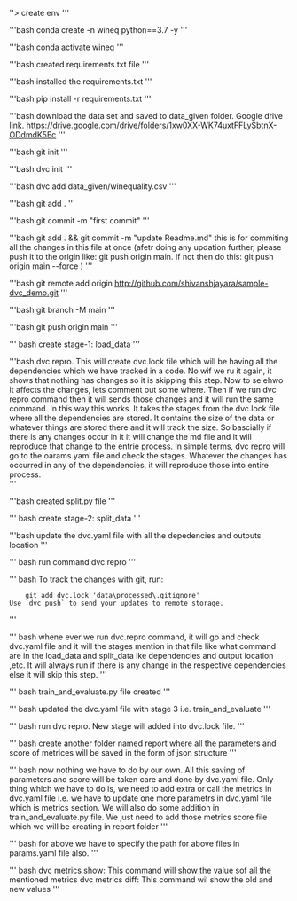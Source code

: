 ''> 
create env
'''

'''bash
conda create -n wineq python==3.7 -y
'''

'''bash
conda activate wineq
'''

'''bash
created requirements.txt file
'''

'''bash
installed the requirements.txt
'''

'''bash
pip install -r requirements.txt
'''

'''bash
download the data set and saved to data_given folder. Google drive link.
https://drive.google.com/drive/folders/1xw0XX-WK74uxtFFLySbtnX-ODdmdK5Ec
'''

'''bash
git init
'''

'''bash
dvc init
'''

'''bash
dvc add data_given/winequality.csv
'''

'''bash
git add .
'''

'''bash
git commit -m "first commit"
'''

'''bash
git add . && git commit -m "update Readme.md" this is for commiting all the changes in this file at once
(afetr doing any updation further, please push it to the origin like: git push origin main.
If not then do this: git push origin main  --force  )
'''

'''bash
    git remote add origin http://github.com/shivanshjayara/sample-dvc_demo.git
'''

'''bash
    git branch -M main
'''

'''bash
    git push origin main
'''

''' bash
    create stage-1: load_data
'''


'''bash
dvc repro. This will create dvc.lock file which will be having all the dependencies which we have tracked in a code.
No wif we ru it again, it shows that nothing has changes so it is skipping this step.
Now to se ehwo it affects the changes, lets comment out some where. Then if we run dvc repro command then it will sends those changes and it will run the same command. In this way this works.
It takes the stages from the dvc.lock file where all the dependencies are stored. It contains the size of the data or whatever things are stored there and it will track the size. So bascially if there is any changes occur in it it will change the md file and it will reproduce that change to the entrie process. 
In simple terms, dvc repro will go to the oarams.yaml file and check the stages. Whatever the changes has occurred in any of the dependencies, it will reproduce those into entire process.  
''' 


'''bash
created split.py file
'''


''' bash
    create stage-2: split_data
'''


'''bash
update the dvc.yaml file with all the depedencies and outputs location
'''

''' bash
run command dvc.repro
'''

''' bash
    To track the changes with git, run:

        git add dvc.lock 'data\processed\.gitignore'
    Use `dvc push` to send your updates to remote storage.
'''

''' bash
whene ever we run dvc.repro command, it will go and check dvc.yaml file and it will the stages mention in that file like what command are in the load_data and split_data ike dependencies and output location ,etc.
It will always run if there is any change in the respective dependencies else it will skip this step.
'''


''' bash
    train_and_evaluate.py file created
'''


''' bash
    updated the dvc.yaml file with stage 3 i.e. train_and_evaluate
'''


''' bash
    run dvc repro. New stage will added into dvc.lock file.
'''


''' bash
    create another folder named report where all the parameters and score of metrices will be saved in the form of json structure
'''


''' bash
    now nothing we have to do by our own. All this saving of parameters and score will be taken care and done by dvc.yaml file. Only thing which we have to do is, we need to add extra or call the metrics in dvc.yaml file i.e. we have to update one more parametrs in dvc.yaml file which is metrics section.
    We will also do some addition in train_and_evaluate.py file. We just need to add those metrics score file which we will be creating in report folder
'''

''' bash
    for above we have to specify the path for above files in params.yaml file also.
'''

''' bash
    dvc metrics show: This command will show the value sof all the mentioned metrics
    dvc metrics diff: This command wil show the old and new values
'''

